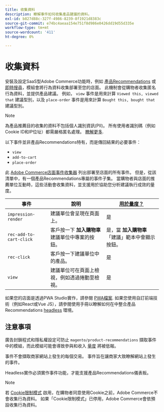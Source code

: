 ```yaml
---
title: 收集資料
description: 瞭解事件如何收集產品建議的資料。
exl-id: b827d88c-327f-4986-8239-8f1921d8383c
source-git-commit: e74bc4aeaa154e751f8d986e0426dd19d55d335e
workflow-type: tm+mt
source-wordcount: '411'
ht-degree: 0%

---
```


# 收集資料

安裝及設定SaaS型Adobe Commerce功能時，例如 [產品Recommendations](install-configure.md) 或 [即時搜尋](https://experienceleague.adobe.com/docs/commerce-merchant-services/live-search/onboard/install.html)，模組會將行為資料收集部署至您的店面。 此機制會從購物者收集匿名行為資料，並提供產品建議。 例如， `view` 事件是用來計算 `Viewed this, viewed that` 建議型別，以及 `place-order` 事件是用來計算 `Bought this, bought that` 建議型別。

>[!NOTE]
>
>為產品推薦目的收集的資料不包括個人識別資訊(PII)。 所有使用者識別碼（例如Cookie ID和IP位址）都需嚴格匿名處理。 [瞭解更多](https://www.adobe.com/privacy/experience-cloud.html).

以下事件並非產品Recommendations特有，而是傳回結果的必要事件：

- `view`
- `add-to-cart`
- `place-order`

此 [Adobe Commerce店面事件收集器](https://developer.adobe.com/commerce/services/shared-services/storefront-events/collector/#quick-start) 列出部署至店面的所有事件。 但是，從該清單中，有一個產品Recommendations專屬的事件子集。 當購物者與店面的推薦單位互動時，這些活動會收集資料，並支援用於協助您分析建議執行成效的量度。

| 事件 | 說明 | [用於量度？](workspace.md) |
| --- | --- | --- |
| `impression-render` | 建議單位會呈現在頁面上。 | 是 |
| `rec-add-to-cart-click` | 客戶按一下 **加入購物車** 建議單位中專案的按鈕。 | 是，當 **加入購物車** 「建議」範本中會顯示按鈕。 |
| `rec-click` | 客戶按一下建議單位中的產品。 | 是 |
| `view` | 建議單位可在頁面上檢視，例如透過捲動至檢視。 | 是 |

如果您的店面是透過PWA Studio實作，請參閱 [PWA檔案](https://developer.adobe.com/commerce/pwa-studio/integrations/product-recommendations/). 如果您使用自訂前端技術（例如React或Vue JS），請參閱使用手冊以瞭解如何在中整合產品Recommendations [headless](headless.md) 環境。

## 注意事項

廣告封鎖程式和隱私權設定可防止 `magento/product-recommendations` 擷取事件中的模組，而此模組可能會導致參與和收入 [量度](workspace.md) 將被低報。

事件不會擷取商家網站上發生的每個交易。 事件旨在讓商家大致瞭解網站上發生的事件。

Headless實作必須實作事件功能，才能支援產品Recommendations儀表板。

>[!NOTE]
>
>若 [Cookie限制模式](https://experienceleague.adobe.com/docs/commerce-admin/start/compliance/privacy/compliance-cookie-law.html) 啟用，在購物者同意使用Cookie之前，Adobe Commerce不會收集行為資料。 如果「Cookie限制模式」已停用，Adobe Commerce會依預設收集行為資料。
